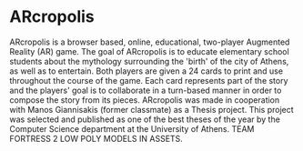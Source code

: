 # ARcropolis
ARcropolis is a browser based, online, educational, two-player Augmented Reality (AR) game. The goal of  ARcropolis is to educate elementary school students about the mythology surrounding the 'birth' of the city of Athens, as well as to entertain. Both players are given a 24 cards to print and use throughout the course of the game. Each card represents part of the story and the players' goal is to collaborate in a turn-based manner in order to compose the story from its pieces. ARcropolis was made in cooperation with Manos Giannisakis (former classmate) as a Thesis project. This project was selected and published as one of the best theses of the year by the Computer Science department at the University of Athens.
TEAM FORTRESS 2 LOW POLY MODELS IN ASSETS.
